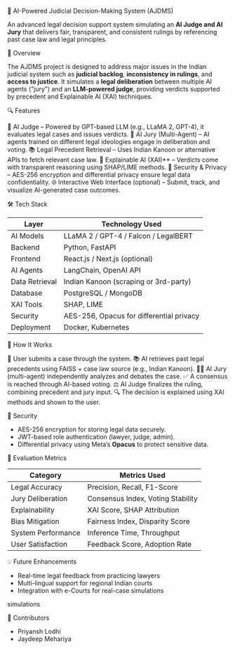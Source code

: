 🧠 AI-Powered Judicial Decision-Making System (AJDMS)

An advanced legal decision support system simulating an **AI Judge and AI Jury** that delivers fair, transparent, and consistent rulings by referencing past case law and legal principles.

📌 Overview

The AJDMS project is designed to address major issues in the Indian judicial system such as **judicial backlog**, **inconsistency in rulings**, and **access to justice**. It simulates a **legal deliberation** between multiple AI agents ("jury") and an **LLM-powered judge**, providing verdicts supported by precedent and Explainable AI (XAI) techniques.

🔍 Features

🤖 AI Judge – Powered by GPT-based LLM (e.g., LLaMA 2, GPT-4), it evaluates legal cases and issues verdicts.
👥 AI Jury (Multi-Agent) – AI agents trained on different legal ideologies engage in deliberation and voting.
📚 Legal Precedent Retrieval – Uses Indian Kanoon or alternative APIs to fetch relevant case law.
💬 Explainable AI (XAI)** – Verdicts come with transparent reasoning using SHAP/LIME methods.
🔐 Security & Privacy – AES-256 encryption and differential privacy ensure legal data confidentiality.
🌐 Interactive Web Interface (optional) – Submit, track, and visualize AI-generated case outcomes.

🛠️ Tech Stack

| Layer          | Technology Used                       |
|----------------|----------------------------------------|
| AI Models      | LLaMA 2 / GPT-4 / Falcon / LegalBERT   |
| Backend        | Python, FastAPI                        |
| Frontend       | React.js / Next.js (optional)          |
| AI Agents      | LangChain, OpenAI API                  |
| Data Retrieval | Indian Kanoon (scraping or 3rd-party)  |
| Database       | PostgreSQL / MongoDB                   |
| XAI Tools      | SHAP, LIME                             |
| Security       | AES-256, Opacus for differential privacy |
| Deployment     | Docker, Kubernetes                     |

🚀 How It Works

📝 User submits a case through the system.
📚 AI retrieves past legal precedents using FAISS + case law source (e.g., Indian Kanoon).
👩‍⚖️ AI Jury (multi-agent) independently analyzes and debates the case.
✅ A consensus is reached through AI-based voting.
⚖️ AI Judge finalizes the ruling, combining precedent and jury input.
🔍 The decision is explained using XAI methods and shown to the user.

🔐 Security

- AES-256 encryption for storing legal data securely.
- JWT-based role authentication (lawyer, judge, admin).
- Differential privacy using Meta’s **Opacus** to protect sensitive data.

🧪 Evaluation Metrics

| Category             | Metrics Used                        |
|----------------------|-------------------------------------|
| Legal Accuracy       | Precision, Recall, F1-Score         |
| Jury Deliberation    | Consensus Index, Voting Stability   |
| Explainability       | XAI Score, SHAP Attribution         |
| Bias Mitigation      | Fairness Index, Disparity Score     |
| System Performance   | Inference Time, Throughput          |
| User Satisfaction    | Feedback Score, Adoption Rate       |


💡 Future Enhancements

- Real-time legal feedback from practicing lawyers
- Multi-lingual support for regional Indian courts
- Integration with e-Courts for real-case simulations

simulations

🙌 Contributors
- Priyansh Lodhi
- Jaydeep Mehariya

